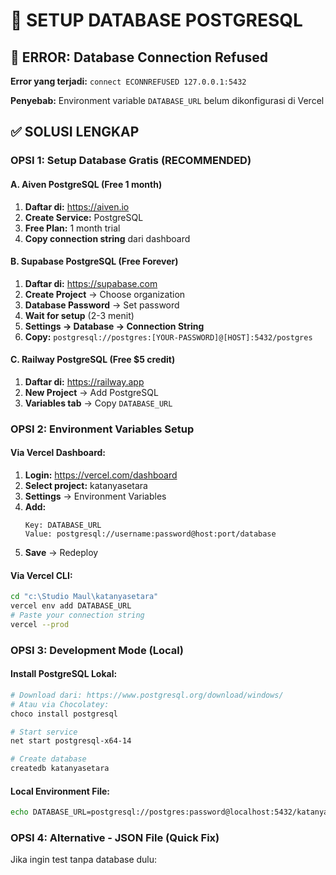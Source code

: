 # 🔧 SETUP DATABASE POSTGRESQL

## 🚨 ERROR: Database Connection Refused
**Error yang terjadi:** `connect ECONNREFUSED 127.0.0.1:5432`

**Penyebab:** Environment variable `DATABASE_URL` belum dikonfigurasi di Vercel

## ✅ SOLUSI LENGKAP

### OPSI 1: Setup Database Gratis (RECOMMENDED)

#### **A. Aiven PostgreSQL (Free 1 month)**
1. **Daftar di:** https://aiven.io
2. **Create Service:** PostgreSQL
3. **Free Plan:** 1 month trial
4. **Copy connection string** dari dashboard

#### **B. Supabase PostgreSQL (Free Forever)**
1. **Daftar di:** https://supabase.com
2. **Create Project** → Choose organization
3. **Database Password** → Set password
4. **Wait for setup** (2-3 menit)
5. **Settings → Database → Connection String**
6. **Copy:** `postgresql://postgres:[YOUR-PASSWORD]@[HOST]:5432/postgres`

#### **C. Railway PostgreSQL (Free $5 credit)**
1. **Daftar di:** https://railway.app
2. **New Project** → Add PostgreSQL
3. **Variables tab** → Copy `DATABASE_URL`

### OPSI 2: Environment Variables Setup

#### **Via Vercel Dashboard:**
1. **Login:** https://vercel.com/dashboard
2. **Select project:** katanyasetara
3. **Settings** → Environment Variables
4. **Add:**
   ```
   Key: DATABASE_URL
   Value: postgresql://username:password@host:port/database
   ```
5. **Save** → Redeploy

#### **Via Vercel CLI:**
```bash
cd "c:\Studio Maul\katanyasetara"
vercel env add DATABASE_URL
# Paste your connection string
vercel --prod
```

### OPSI 3: Development Mode (Local)

#### **Install PostgreSQL Lokal:**
```bash
# Download dari: https://www.postgresql.org/download/windows/
# Atau via Chocolatey:
choco install postgresql

# Start service
net start postgresql-x64-14

# Create database
createdb katanyasetara
```

#### **Local Environment File:**
```bash
echo DATABASE_URL=postgresql://postgres:password@localhost:5432/katanyasetara > .env.local
```

### OPSI 4: Alternative - JSON File (Quick Fix)

Jika ingin test tanpa database dulu:
